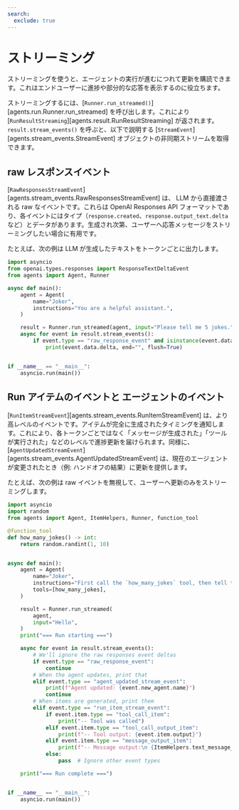 ```yaml
---
search:
  exclude: true
---
```

# ストリーミング

ストリーミングを使うと、エージェントの実行が進むにつれて更新を購読できます。これはエンドユーザーに進捗や部分的な応答を表示するのに役立ちます。

ストリーミングするには、[`Runner.run_streamed()`][agents.run.Runner.run_streamed] を呼び出します。これにより [`RunResultStreaming`][agents.result.RunResultStreaming] が返されます。`result.stream_events()` を呼ぶと、以下で説明する [`StreamEvent`][agents.stream_events.StreamEvent] オブジェクトの非同期ストリームを取得できます。

## raw レスポンスイベント

[`RawResponsesStreamEvent`][agents.stream_events.RawResponsesStreamEvent] は、 LLM から直接渡される raw なイベントです。これらは OpenAI Responses API フォーマットであり、各イベントにはタイプ（`response.created`、`response.output_text.delta` など）とデータがあります。生成され次第、ユーザーへ応答メッセージをストリーミングしたい場合に有用です。

たとえば、次の例は LLM が生成したテキストをトークンごとに出力します。

```python
import asyncio
from openai.types.responses import ResponseTextDeltaEvent
from agents import Agent, Runner

async def main():
    agent = Agent(
        name="Joker",
        instructions="You are a helpful assistant.",
    )

    result = Runner.run_streamed(agent, input="Please tell me 5 jokes.")
    async for event in result.stream_events():
        if event.type == "raw_response_event" and isinstance(event.data, ResponseTextDeltaEvent):
            print(event.data.delta, end="", flush=True)


if __name__ == "__main__":
    asyncio.run(main())
```

## Run アイテムのイベントと エージェントのイベント

[`RunItemStreamEvent`][agents.stream_events.RunItemStreamEvent] は、より高レベルのイベントです。アイテムが完全に生成されたタイミングを通知します。これにより、各トークンごとではなく「メッセージが生成された」「ツールが実行された」などのレベルで進捗更新を届けられます。同様に、[`AgentUpdatedStreamEvent`][agents.stream_events.AgentUpdatedStreamEvent] は、現在のエージェントが変更されたとき（例: ハンドオフの結果）に更新を提供します。

たとえば、次の例は raw イベントを無視して、ユーザーへ更新のみをストリーミングします。

```python
import asyncio
import random
from agents import Agent, ItemHelpers, Runner, function_tool

@function_tool
def how_many_jokes() -> int:
    return random.randint(1, 10)


async def main():
    agent = Agent(
        name="Joker",
        instructions="First call the `how_many_jokes` tool, then tell that many jokes.",
        tools=[how_many_jokes],
    )

    result = Runner.run_streamed(
        agent,
        input="Hello",
    )
    print("=== Run starting ===")

    async for event in result.stream_events():
        # We'll ignore the raw responses event deltas
        if event.type == "raw_response_event":
            continue
        # When the agent updates, print that
        elif event.type == "agent_updated_stream_event":
            print(f"Agent updated: {event.new_agent.name}")
            continue
        # When items are generated, print them
        elif event.type == "run_item_stream_event":
            if event.item.type == "tool_call_item":
                print("-- Tool was called")
            elif event.item.type == "tool_call_output_item":
                print(f"-- Tool output: {event.item.output}")
            elif event.item.type == "message_output_item":
                print(f"-- Message output:\n {ItemHelpers.text_message_output(event.item)}")
            else:
                pass  # Ignore other event types

    print("=== Run complete ===")


if __name__ == "__main__":
    asyncio.run(main())
```